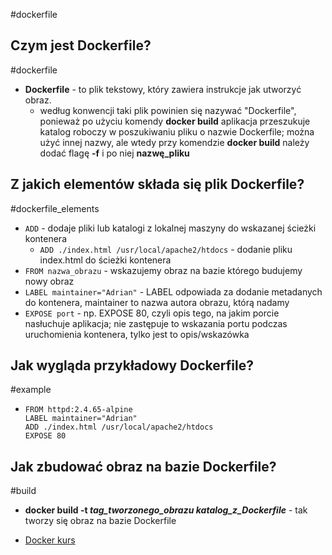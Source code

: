 #dockerfile

## Czym jest Dockerfile?
#dockerfile 
- **Dockerfile** - to plik tekstowy, który zawiera instrukcje jak utworzyć obraz.
	- według konwencji taki plik powinien się nazywać "Dockerfile", ponieważ po użyciu komendy **docker build** aplikacja przeszukuje katalog roboczy w poszukiwaniu pliku o nazwie Dockerfile; można użyć innej nazwy, ale wtedy przy komendzie **docker build** należy dodać flagę **-f** i po niej **nazwę_pliku**

## Z jakich elementów składa się plik Dockerfile?
#dockerfile_elements
- ``ADD`` - dodaje pliki lub katalogi z lokalnej maszyny do wskazanej ścieżki kontenera
	- `ADD ./index.html /usr/local/apache2/htdocs` - dodanie pliku index.html do ścieżki kontenera
- `FROM nazwa_obrazu` - wskazujemy obraz na bazie którego budujemy nowy obraz
- `LABEL maintainer="Adrian"` - LABEL odpowiada za dodanie metadanych do kontenera, maintainer to nazwa autora obrazu, którą nadamy
- `EXPOSE port` - np. EXPOSE 80, czyli opis tego, na jakim porcie nasłuchuje aplikacja; nie zastępuje to wskazania portu podczas uruchomienia kontenera, tylko jest to opis/wskazówka

## Jak wygląda przykładowy Dockerfile?
#example
- ```
  FROM httpd:2.4.65-alpine
  LABEL maintainer="Adrian"
  ADD ./index.html /usr/local/apache2/htdocs
  EXPOSE 80
  ```

## Jak zbudować obraz na bazie Dockerfile?
#build
- **docker build -t *tag_tworzonego_obrazu* *katalog_z_Dockerfile*** - tak tworzy się obraz na bazie Dockerfile






- [Docker kurs](https://www.youtube.com/watch?v=WlntE7QUcBY&list=PLj-pbEqbjo6ABYxLDCKqvo3e0flutpbCy&index=4)